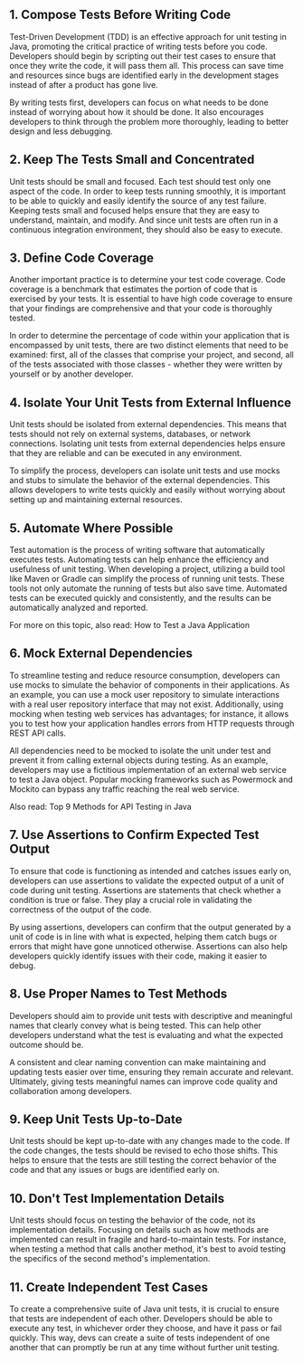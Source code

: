 ## 1. Compose Tests Before Writing Code
Test-Driven Development (TDD) is an effective approach for unit testing in Java, promoting the critical practice of writing tests before you code. Developers should begin by scripting out their test cases to ensure that once they write the code, it will pass them all. This process can save time and resources since bugs are identified early in the development stages instead of after a product has gone live.

By writing tests first, developers can focus on what needs to be done instead of worrying about how it should be done. It also encourages developers to think through the problem more thoroughly, leading to better design and less debugging.

## 2. Keep The Tests Small and Concentrated
Unit tests should be small and focused. Each test should test only one aspect of the code. In order to keep tests running smoothly, it is important to be able to quickly and easily identify the source of any test failure. Keeping tests small and focused helps ensure that they are easy to understand, maintain, and modify. And since unit tests are often run in a continuous integration environment, they should also be easy to execute.

## 3. Define Code Coverage
Another important practice is to determine your test code coverage. Code coverage is a benchmark that estimates the portion of code that is exercised by your tests. It is essential to have high code coverage to ensure that your findings are comprehensive and that your code is thoroughly tested.

In order to determine the percentage of code within your application that is encompassed by unit tests, there are two distinct elements that need to be examined: first, all of the classes that comprise your project, and second, all of the tests associated with those classes - whether they were written by yourself or by another developer.

## 4. Isolate Your Unit Tests from External Influence
Unit tests should be isolated from external dependencies. This means that tests should not rely on external systems, databases, or network connections. Isolating unit tests from external dependencies helps ensure that they are reliable and can be executed in any environment.

To simplify the process, developers can isolate unit tests and use mocks and stubs to simulate the behavior of the external dependencies. This allows developers to write tests quickly and easily without worrying about setting up and maintaining external resources.

## 5. Automate Where Possible
Test automation is the process of writing software that automatically executes tests. Automating tests can help enhance the efficiency and usefulness of unit testing. When developing a project, utilizing a build tool like Maven or Gradle can simplify the process of running unit tests. These tools not only automate the running of tests but also save time. Automated tests can be executed quickly and consistently, and the results can be automatically analyzed and reported.

For more on this topic, also read: How to Test a Java Application

## 6. Mock External Dependencies
To streamline testing and reduce resource consumption, developers can use mocks to simulate the behavior of components in their applications. As an example, you can use a mock user repository to simulate interactions with a real user repository interface that may not exist. Additionally, using mocking when testing web services has advantages; for instance, it allows you to test how your application handles errors from HTTP requests through REST API calls.

All dependencies need to be mocked to isolate the unit under test and prevent it from calling external objects during testing. As an example, developers may use a fictitious implementation of an external web service to test a Java object. Popular mocking frameworks such as Powermock and Mockito can bypass any traffic reaching the real web service.

Also read: Top 9 Methods for API Testing in Java

## 7. Use Assertions to Confirm Expected Test Output
To ensure that code is functioning as intended and catches issues early on, developers can use assertions to validate the expected output of a unit of code during unit testing. Assertions are statements that check whether a condition is true or false. They play a crucial role in validating the correctness of the output of the code.

By using assertions, developers can confirm that the output generated by a unit of code is in line with what is expected, helping them catch bugs or errors that might have gone unnoticed otherwise. Assertions can also help developers quickly identify issues with their code, making it easier to debug.

## 8. Use Proper Names to Test Methods
Developers should aim to provide unit tests with descriptive and meaningful names that clearly convey what is being tested. This can help other developers understand what the test is evaluating and what the expected outcome should be.

A consistent and clear naming convention can make maintaining and updating tests easier over time, ensuring they remain accurate and relevant. Ultimately, giving tests meaningful names can improve code quality and collaboration among developers.

## 9. Keep Unit Tests Up-to-Date
Unit tests should be kept up-to-date with any changes made to the code. If the code changes, the tests should be revised to echo those shifts. This helps to ensure that the tests are still testing the correct behavior of the code and that any issues or bugs are identified early on.

## 10. Don't Test Implementation Details
Unit tests should focus on testing the behavior of the code, not its implementation details. Focusing on details such as how methods are implemented can result in fragile and hard-to-maintain tests. For instance, when testing a method that calls another method, it's best to avoid testing the specifics of the second method's implementation.

## 11. Create Independent Test Cases
To create a comprehensive suite of Java unit tests, it is crucial to ensure that tests are independent of each other. Developers should be able to execute any test, in whichever order they choose, and have it pass or fail quickly. This way, devs can create a suite of tests independent of one another that can promptly be run at any time without further unit testing.
